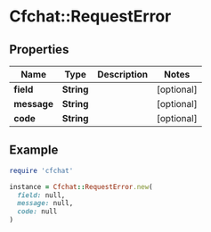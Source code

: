 # Cfchat::RequestError

## Properties

| Name | Type | Description | Notes |
| ---- | ---- | ----------- | ----- |
| **field** | **String** |  | [optional] |
| **message** | **String** |  | [optional] |
| **code** | **String** |  | [optional] |

## Example

```ruby
require 'cfchat'

instance = Cfchat::RequestError.new(
  field: null,
  message: null,
  code: null
)
```

